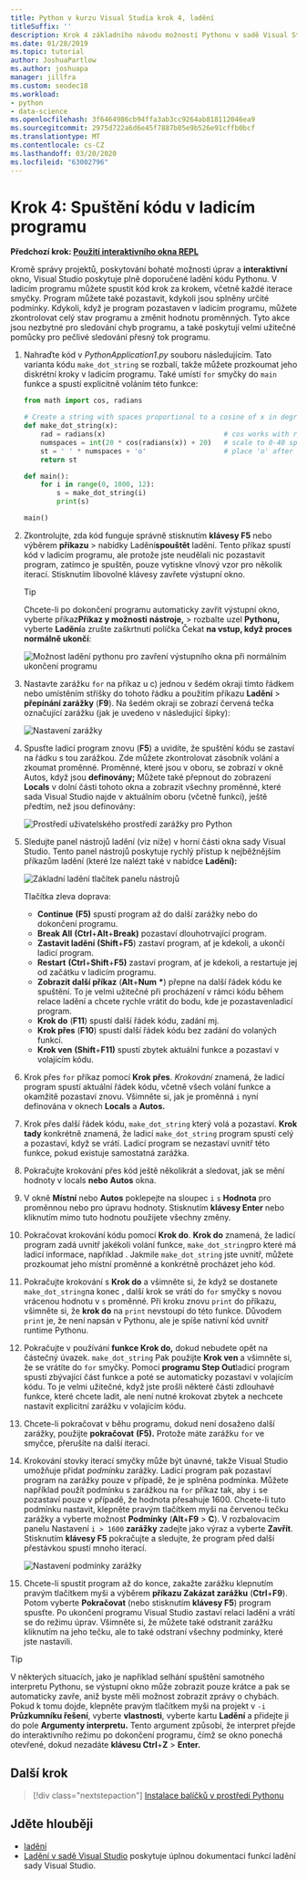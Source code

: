 ```yaml
---
title: Python v kurzu Visual Studia krok 4, ladění
titleSuffix: ''
description: Krok 4 základního návodu možností Pythonu v sadě Visual Studio, který popisuje, jak spustit kód Pythonu v ladicím programu.
ms.date: 01/28/2019
ms.topic: tutorial
author: JoshuaPartlow
ms.author: joshuapa
manager: jillfra
ms.custom: seodec18
ms.workload:
- python
- data-science
ms.openlocfilehash: 3f6464986cb94ffa3ab3cc9264ab818112046ea9
ms.sourcegitcommit: 2975d722a6d6e45f7887b05e9b526e91cffb0bcf
ms.translationtype: MT
ms.contentlocale: cs-CZ
ms.lasthandoff: 03/20/2020
ms.locfileid: "63002796"
---
```

# <a name="step-4-run-code-in-the-debugger"></a>Krok 4: Spuštění kódu v ladicím programu

**Předchozí krok: [Použití interaktivního okna REPL](tutorial-working-with-python-in-visual-studio-step-03-interactive-repl.md)**

Kromě správy projektů, poskytování bohaté možnosti úprav a **interaktivní** okno, Visual Studio poskytuje plně doporučené ladění kódu Pythonu. V ladicím programu můžete spustit kód krok za krokem, včetně každé iterace smyčky. Program můžete také pozastavit, kdykoli jsou splněny určité podmínky. Kdykoli, když je program pozastaven v ladicím programu, můžete zkontrolovat celý stav programu a změnit hodnotu proměnných. Tyto akce jsou nezbytné pro sledování chyb programu, a také poskytují velmi užitečné pomůcky pro pečlivé sledování přesný tok programu.

1. Nahraďte kód v *PythonApplication1.py* souboru následujícím. Tato varianta kódu `make_dot_string` se rozbalí, takže můžete prozkoumat jeho diskrétní kroky v ladicím programu. Také umístí `for` smyčky do `main` funkce a spustí explicitně voláním této funkce:

    ```python
    from math import cos, radians

    # Create a string with spaces proportional to a cosine of x in degrees
    def make_dot_string(x):
        rad = radians(x)                             # cos works with radians
        numspaces = int(20 * cos(radians(x)) + 20)   # scale to 0-40 spaces
        st = ' ' * numspaces + 'o'                   # place 'o' after the spaces
        return st

    def main():
        for i in range(0, 1800, 12):
            s = make_dot_string(i)
            print(s)

    main()
    ```

1. Zkontrolujte, zda kód funguje správně stisknutím **klávesy F5** nebo výběrem **příkazu** > nabídky Ladění**spouštět** ladění. Tento příkaz spustí kód v ladicím programu, ale protože jste neudělali nic pozastavit program, zatímco je spuštěn, pouze vytiskne vlnový vzor pro několik iterací. Stisknutím libovolné klávesy zavřete výstupní okno.

    > [!Tip]
    > Chcete-li po dokončení programu automaticky zavřít výstupní okno, vyberte příkaz**Příkaz y možnosti** **nástroje,** > rozbalte uzel **Pythonu,** vyberte **Ladění**a zrušte zaškrtnutí políčka Čekat **na vstup, když proces normálně ukončí**:
    >
    > ![Možnost ladění pythonu pro zavření výstupního okna při normálním ukončení programu](media/vs-getting-started-python-22-debugging5.png)

1. Nastavte zarážku `for` na příkaz u c) jednou v šedém okraji tímto řádkem nebo umístěním stříšky do tohoto řádku a použitím příkazu **Ladění** > **přepínání zarážky** (**F9**). Na šedém okraji se zobrazí červená tečka označující zarážku (jak je uvedeno v následující šipky):

    ![Nastavení zarážky](media/vs-getting-started-python-18-debugging1.png)

1. Spusťte ladicí program znovu (**F5**) a uvidíte, že spuštění kódu se zastaví na řádku s tou zarážkou. Zde můžete zkontrolovat zásobník volání a zkoumat proměnné. Proměnné, které jsou v oboru, se zobrazí v okně Autos, když jsou **definovány;** Můžete také přepnout do zobrazení **Locals** v dolní části tohoto okna a zobrazit všechny proměnné, které sada Visual Studio najde v aktuálním oboru (včetně funkcí), ještě předtím, než jsou definovány:

    ![Prostředí uživatelského prostředí zarážky pro Python](media/vs-getting-started-python-19-debugging2b.png)

1. Sledujte panel nástrojů ladění (viz níže) v horní části okna sady Visual Studio. Tento panel nástrojů poskytuje rychlý přístup k nejběžnějším příkazům ladění (které lze nalézt také v nabídce **Ladění):**

    ![Základní ladění tlačítek panelu nástrojů](media/vs-getting-started-python-20-debugging3.png)

    Tlačítka zleva doprava:
    - **Continue** **(F5)** spustí program až do další zarážky nebo do dokončení programu.
    - **Break All** **(Ctrl**+**Alt**+**Break)** pozastaví dlouhotrvající program.
    - **Zastavit ladění** **(Shift**+**F5**) zastaví program, ať je kdekoli, a ukončí ladicí program.
    - **Restart** **(Ctrl**+**Shift**+**F5)** zastaví program, ať je kdekoli, a restartuje jej od začátku v ladicím programu.
    - **Zobrazit další příkaz** (**Alt**+**Num** **&#42;**) přepne na další řádek kódu ke spuštění. To je velmi užitečné při procházení v rámci kódu během relace ladění a chcete rychle vrátit do bodu, kde je pozastavenladicí program.
    - **Krok do** (**F11**) spustí další řádek kódu, zadání mj.
    - **Krok přes** (**F10**) spustí další řádek kódu bez zadání do volaných funkcí.
    - **Krok ven** **(Shift**+**F11)** spustí zbytek aktuální funkce a pozastaví v volajícím kódu.

1. Krok přes `for` příkaz pomocí **Krok přes**. *Krokování* znamená, že ladicí program spustí aktuální řádek kódu, včetně všech volání funkce a okamžitě pozastaví znovu. Všimněte si, jak je proměnná `i` nyní definována v oknech **Locals** a **Autos.**

1. Krok přes další řádek kódu, `make_dot_string` který volá a pozastaví. **Krok tady** konkrétně znamená, že ladicí `make_dot_string` program spustí celý a pozastaví, když se vrátí. Ladicí program se nezastaví uvnitř této funkce, pokud existuje samostatná zarážka.

1. Pokračujte krokování přes kód ještě několikrát a sledovat, jak se mění hodnoty v locals **nebo** **Autos** okna.

1. V okně **Místní** nebo **Autos** poklepejte na sloupec `i` `s` **Hodnota** pro proměnnou nebo pro úpravu hodnoty. Stisknutím **klávesy Enter** nebo kliknutím mimo tuto hodnotu použijete všechny změny.

1. Pokračovat krokování kódu pomocí **Krok do**. **Krok do** znamená, že ladicí program zadá uvnitř jakékoli volání funkce, `make_dot_string`pro které má ladicí informace, například . Jakmile `make_dot_string` jste uvnitř, můžete prozkoumat jeho místní proměnné a konkrétně procházet jeho kód.

1. Pokračujte krokování s **Krok do** a všimněte si, že když se dostanete `make_dot_string`na konec , další krok se vrátí do `for` smyčky s novou vrácenou hodnotu v `s` proměnné. Při kroku znovu `print` do příkazu, všimněte si, že **krok do** na `print` nevstoupí do této funkce. Důvodem `print` je, že není napsán v Pythonu, ale je spíše nativní kód uvnitř runtime Pythonu.

1. Pokračujte v používání **funkce Krok do,** dokud nebudete opět na částečný úvazek. `make_dot_string` Pak použijte **Krok ven** a všimněte si, že se vrátíte do `for` smyčky. Pomocí **programu Step Out**ladicí program spustí zbývající část funkce a poté se automaticky pozastaví v volajícím kódu. To je velmi užitečné, když jste prošli některé části zdlouhavé funkce, které chcete ladit, ale není nutné krokovat zbytek a nechcete nastavit explicitní zarážku v volajícím kódu.

1. Chcete-li pokračovat v běhu programu, dokud není dosaženo další zarážky, použijte **pokračovat** **(F5).** Protože máte zarážku `for` ve smyčce, přerušíte na další iteraci.

1. Krokování stovky iterací smyčky může být únavné, takže Visual Studio umožňuje přidat *podmínku* zarážky. Ladicí program pak pozastaví program na zarážky pouze v případě, že je splněna podmínka. Můžete například použít podmínku s zarážkou na `for` příkaz tak, aby `i` se pozastaví pouze v případě, že hodnota přesahuje 1600. Chcete-li tuto podmínku nastavit, klepněte pravým tlačítkem myši na červenou tečku zarážky a vyberte možnost **Podmínky** (**Alt**+**F9** > **C**). V rozbalovacím panelu Nastavení `i > 1600` **zarážky** zadejte jako výraz a vyberte **Zavřít**. Stisknutím **klávesy F5** pokračujte a sledujte, že program před další přestávkou spustí mnoho iterací.

    ![Nastavení podmínky zarážky](media/vs-getting-started-python-21-debugging4.png)

1. Chcete-li spustit program až do konce, zakažte zarážku klepnutím pravým tlačítkem myši a výběrem **příkazu Zakázat zarážku** (**Ctrl**+**F9**). Potom vyberte **Pokračovat** (nebo stisknutím **klávesy F5**) program spusťte. Po ukončení programu Visual Studio zastaví relaci ladění a vrátí se do režimu úprav. Všimněte si, že můžete také odstranit zarážku kliknutím na jeho tečku, ale to také odstraní všechny podmínky, které jste nastavili.

> [!Tip]
> V některých situacích, jako je například selhání spuštění samotného interpretu Pythonu, se výstupní okno může zobrazit pouze krátce a pak se automaticky zavře, aniž byste měli možnost zobrazit zprávy o chybách. Pokud k tomu dojde, klepněte pravým tlačítkem myši na projekt v `-i` **Průzkumníku řešení**, vyberte **vlastnosti**, vyberte kartu **Ladění** a přidejte ji do pole **Argumenty interpretu.** Tento argument způsobí, že interpret přejde do interaktivního režimu po dokončení programu, čímž se okno ponechá otevřené, dokud nezadáte **klávesu Ctrl**+**Z** > **Enter.**

## <a name="next-step"></a>Další krok

> [!div class="nextstepaction"]
> [Instalace balíčků v prostředí Pythonu](tutorial-working-with-python-in-visual-studio-step-05-installing-packages.md)

## <a name="go-deeper"></a>Jděte hlouběji

- [ladění](debugging-python-in-visual-studio.md)
- [Ladění v sadě Visual Studio](../debugger/debugger-feature-tour.md) poskytuje úplnou dokumentaci funkcí ladění sady Visual Studio.
